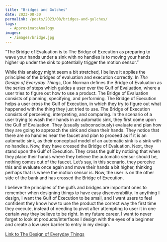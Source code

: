 ```yaml
---
title: "Bridges and Gulches"
date: 2023-08-30
permalink: /posts/2023/08/bridges-and-gulches/
tags:
  - ApproximateAnalogy
images:
  - /images/bridge.jpg
---
```


“The Bridge of Evaluation is to The Bridge of Execution as preparing to wave your hands under a sink with no handles is to moving your hands higher up under the sink to potentially trigger the motion sensor.”

While this analogy might seem a bit stretched, I believe it applies the principles of the bridges of evaluation and execution correctly. In _The Design of Everyday Things_, Don Norman defines the Bridge of Evaluation as the series of steps which guides a user over the Gulf of Evaluation, where a user tries to figure out how to use a product. The Bridge of Evaluation consists of planning, specifying, and performing. The Bridge of Execution helps a user cross the Gulf of Execution, in which they try to figure out what happened with the thing they just tried to use. The Bridge of Execution consists of perceiving, interpreting, and comparing. In the scenario of a user trying to wash their hands in an automatic sink, they first come upon the Gulf of Evaluation. They (usually subconsciously) evaluate and plan how they are going to approach the sink and clean their hands. They notice that there are no handles near the faucet and plan to proceed as if it is an automatic sink, as their conceptual model of an automatic sink is a sink with no handles. Now, they have crossed the Bridge of Evaluation. Next, they stand upon the Gulf of Execution. They cross the gulf by noticing that when they place their hands where they believe the automatic sensor should be, nothing comes out of the faucet. Let’s say, in this scenario, they perceive this and evaluate once again and move their hands a bit higher, thinking perhaps that is where the motion sensor is. Now, the user is on the other side of the bank and has crossed the Bridge of Execution.

I believe the principles of the gulfs and bridges are important ones to remember when designing things to have easy discoverability. In anything I design, I want the Gulf of Execution to be small, and I want users to feel confident they know how to use the product the correct way the first time they execute, instead of needing to pivot after attempting to user it in one certain way they believe to be right. In my future career, I want to never forget to look at products/interfaces I design with the eyes of a beginner and create a low user barrier to entry in my design.

[Link to The Design of Everyday Things](https://www.amazon.com/Design-Everyday-Things-Revised-Expanded/dp/0465050654/ref=asc_df_0465050654/?tag=hyprod-20&linkCode=df0&hvadid=312106851030&hvpos=&hvnetw=g&hvrand=6290723823945543701&hvpone=&hvptwo=&hvqmt=&hvdev=c&hvdvcmdl=&hvlocint=&hvlocphy=9024742&hvtargid=pla-416263148589&psc=1)

